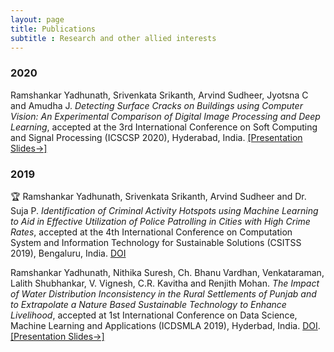 ```yaml
---
layout: page
title: Publications
subtitle : Research and other allied interests
---
```


### 2020

Ramshankar Yadhunath, Srivenkata Srikanth, Arvind Sudheer, Jyotsna C and Amudha J. *Detecting Surface Cracks on Buildings using Computer Vision: An Experimental Comparison of Digital Image Processing and Deep Learning*, accepted at the 3rd International Conference on Soft Computing and Signal Processing (ICSCSP 2020), Hyderabad, India. [[Presentation Slides&#8594;]](../documents/ICSSCP_2020/presentation_slides.pdf) 

### 2019

🏆 Ramshankar Yadhunath, Srivenkata Srikanth, Arvind Sudheer and Dr. Suja P. *Identification of Criminal Activity Hotspots using Machine Learning to Aid in Effective Utilization of Police Patrolling in Cities with High Crime Rates*, accepted at the 4th International Conference on Computation System and Information Technology for Sustainable Solutions (CSITSS 2019), Bengaluru, India. [DOI](https://ieeexplore.ieee.org/document/9031057)

Ramshankar Yadhunath, Nithika Suresh, Ch. Bhanu Vardhan, Venkataraman, Lalith Shubhankar, V. Vignesh, C.R. Kavitha and Renjith Mohan. *The Impact of Water Distribution Inconsistency in the Rural Settlements of Punjab and to Extrapolate a Nature Based Sustainable Technology to Enhance Livelihood*, accepted at 1st International Conference on Data Science, Machine Learning and Applications (ICDSMLA 2019), Hyderbad, India. [DOI](https://link.springer.com/chapter/10.1007/978-981-15-1420-3_175). [[Presentation Slides&#8594;]](../documents/LiLA_2018_19/research_paper.pdf)


